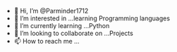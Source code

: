 - 👋 Hi, I’m @Parminder1712
- 👀 I’m interested in ...learning Programming languages
- 🌱 I’m currently learning ...Python
- 💞️ I’m looking to collaborate on ...Projects
- 📫 How to reach me ...

<!---
Parminder1712/Parminder1712 is a ✨ special ✨ repository because its `README.md` (this file) appears on your GitHub profile.
You can click the Preview link to take a look at your changes.
--->
